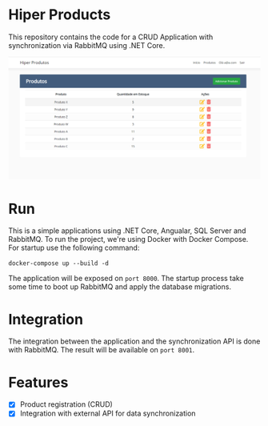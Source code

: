 # Hiper Products
This repository contains the code for a CRUD Application with synchronization via RabbitMQ using .NET Core.

![Products](/images/products.png)

# Run
This is a simple applications using .NET Core, Angualar, SQL Server and RabbitMQ. To run the project, we're using Docker with Docker Compose. For startup use the following command:
```
docker-compose up --build -d
```
The application will be exposed on `port 8000`. The startup process take some time to boot up RabbitMQ and apply the database migrations.

# Integration
The integration between the application and the synchronization API is done with RabbitMQ. The result will be available on `port 8001`.

# Features
- [x] Product registration (CRUD)
- [x] Integration with external API for data synchronization